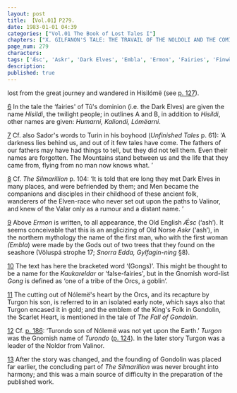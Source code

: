 ```yaml
---
layout: post
title: 【Vol.01】P279.
date: 1983-01-01 04:39
categories: ["Vol.01 The Book of Lost Tales I"]
chapters: ["X. GILFANON'S TALE: THE TRAVAIL OF THE NOLDOLI AND THE COMING OF MANKIND"]
page_num: 279
characters: 
tags: ['Ǽsc', 'Askr', 'Dark Elves', 'Embla', 'Ermon', 'Fairies', 'Finwë Nólemë', 'Gnomish', 'Gnome-speech', 'tongue of the Gnomes', 'Goblins', 'Gondolin', 'The Fall of Gondolin', 'Gongs', 'Gylfaginning', 'Great March', 'Great Journey']
description: 
published: true
---
```


<p style="text-indent: 0;">
lost from the great journey and wandered in Hisilómë (see <a href="{{site.baseurl}}/vol01-p127">p. 127</a>).
</p>

[6]({{site.baseurl}}/vol01-p266) In the tale the ‘fairies' of Tû's dominion (i.e. the Dark Elves) are given the name <I>Hisildi</I>, the twilight people; in outlines A and B, in addition to <I>Hisildi</I>, other names are given: <I>Humarni, Kaliondi, Lómëarni</I>.

[7]({{site.baseurl}}/vol01-p269) Cf. also Sador's words to Turin in his boyhood (<I>Unfinished Tales</I> p. 61): ‘A darkness lies behind us, and out of it few tales have come. The fathers of our fathers may have had things to tell, but they did not tell them. Even their names are forgotten. The Mountains stand between us and the life that they came from, flying from no man now knows what. ’

[8]({{site.baseurl}}/vol01-p269) Cf. <I>The Silmarillion</I> p. 104: ‘It is told that ere long they met Dark Elves in many places, and were befriended by them; and Men became the companions and disciples in their childhood of these ancient folk, wanderers of the Elven-race who never set out upon the paths to Valinor, and knew of the Valar only as a rumour and a distant name. ’

[9]({{site.baseurl}}/vol01-p271) Above <I>Ermon</I> is written, to all appearance, the Old English <I>Ǽsc</I> (‘ash’). It seems conceivable that this is an anglicizing of Old Norse <I>Askr</I> (‘ash’), in the northern mythology the name of the first man, who with the first woman <I>(Embla</I>) were made by the Gods out of two trees that they found on the seashore (Völuspá strophe 17; <I>Snorra Edda, Gylfagin-ning</I> §8).

[10]({{site.baseurl}}/vol01-p272) The text has here the bracketed word ‘(Gongs)’. This might be thought to be a name for the <I>Kaukareldar</I> or ‘false-fairies', but in the Gnomish word-list <I>Gong</I> is defined as ‘one of a tribe of the Orcs, a goblin’.

[11]({{site.baseurl}}/vol01-p274) The cutting out of Nólemë's heart by the Orcs, and its recapture by Turgon his son, is referred to in an isolated early note, which says also that Turgon encased it in gold; and the emblem of the King's Folk in Gondolin, the Scarlet Heart, is mentioned in the tale of <I>The Fall of Gondolin</I>.

[12]({{site.baseurl}}/vol01-p276) Cf. [p. 186]({{site.baseurl}}/vol01-p186): ‘Turondo son of Nólemë was not yet upon the Earth.’ <I>Turgon</I> was the Gnomish name of <I>Turondo</I> ([p. 124]({{site.baseurl}}/vol01-p124)). In the later story Turgon was a leader of the Noldor from Valinor.

[13]({{site.baseurl}}/vol01-p276) After the story was changed, and the founding of Gondolin was placed far earlier, the concluding part of <I>The Silmarillion</I> was never brought into harmony; and this was a main source of difficulty in the preparation of the published work.

